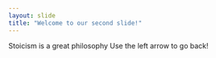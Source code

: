 ```yaml
---
layout: slide
title: "Welcome to our second slide!"
---
```

Stoicism is a great philosophy
Use the left arrow to go back!

